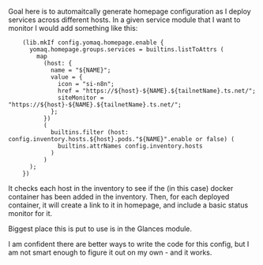Goal here is to automaitcally generate homepage configuration as I deploy services across different hosts.
In a given service module that I want to monitor I would add something like this:

```
    (lib.mkIf config.yomaq.homepage.enable {
      yomaq.homepage.groups.services = builtins.listToAttrs (
        map
          (host: {
            name = "${NAME}";
            value = {
              icon = "si-n8n";
              href = "https://${host}-${NAME}.${tailnetName}.ts.net/";
              siteMonitor = "https://${host}-${NAME}.${tailnetName}.ts.net/";
            };
          })
          (
            builtins.filter (host: config.inventory.hosts.${host}.pods."${NAME}".enable or false) (
              builtins.attrNames config.inventory.hosts
            )
          )
      );
    })
```

It checks each host in the inventory to see if the (in this case) docker container has been added in the inventory.
Then, for each deployed container, it will create a link to it in homepage, and include a basic status monitor for it.

Biggest place this is put to use is in the Glances module.

I am confident there are better ways to write the code for this config, but I am not smart enough to figure it out on my own - and it works.